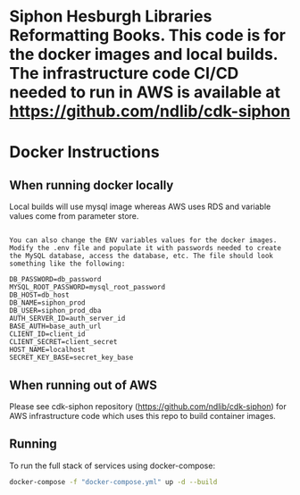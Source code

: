 # Siphon Hesburgh Libraries Reformatting Books.  This code is for the docker images and local builds.  The infrastructure code CI/CD needed to run in AWS is available at https://github.com/ndlib/cdk-siphon

# Docker Instructions

## When running docker locally
Local builds will use mysql image whereas AWS uses RDS and variable values come from parameter store.
```

You can also change the ENV variables values for the docker images. Modify the .env file and populate it with passwords needed to create the MySQL database, access the database, etc. The file should look something like the following:

DB_PASSWORD=db_password
MYSQL_ROOT_PASSWORD=mysql_root_password
DB_HOST=db_host
DB_NAME=siphon_prod
DB_USER=siphon_prod_dba
AUTH_SERVER_ID=auth_server_id
BASE_AUTH=base_auth_url
CLIENT_ID=client_id
CLIENT_SECRET=client_secret
HOST_NAME=localhost
SECRET_KEY_BASE=secret_key_base
```

## When running out of AWS
Please see cdk-siphon repository (https://github.com/ndlib/cdk-siphon) for AWS infrastructure code which uses this repo to build container images.

## Running
To run the full stack of services using docker-compose:
```sh
docker-compose -f "docker-compose.yml" up -d --build
```
